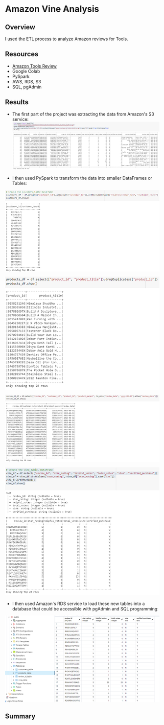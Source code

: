 # Amazon Vine Analysis

## Overview
I used the ETL process to analyze Amazon reviews for Tools.  

## Resources
- [Amazon Tools Review](https://s3.amazonaws.com/amazon-reviews-pds/tsv/amazon_reviews_us_Tools_v1_00.tsv.gz)
- Google Colab
- PySpark
- AWS, RDS, S3
- SQL, pgAdmin

## Results
- The first part of the project was extracting the data from Amazon's S3 service: 
![orig](https://github.com/jakatz87/Amazon_Vine_Analysis/blob/main/Resources/Images/Tools_Reviews.png)

- I then used PySpark to transform the data into smaller DataFrames or Tables:  

![customers](https://github.com/jakatz87/Amazon_Vine_Analysis/blob/main/Resources/Images/customers_df.png)

![products](https://github.com/jakatz87/Amazon_Vine_Analysis/blob/main/Resources/Images/products_df.png)

![review](https://github.com/jakatz87/Amazon_Vine_Analysis/blob/main/Resources/Images/review_id_df.png)

![vines](https://github.com/jakatz87/Amazon_Vine_Analysis/blob/main/Resources/Images/vine_df.png)

- I then used Amazon's RDS service to load these new tables into a database that could be accessible with pgAdmin and SQL programming:

![pgAdmin](https://github.com/jakatz87/Amazon_Vine_Analysis/blob/main/Resources/Images/pgAdmin_proof.png)

## Summary
 
